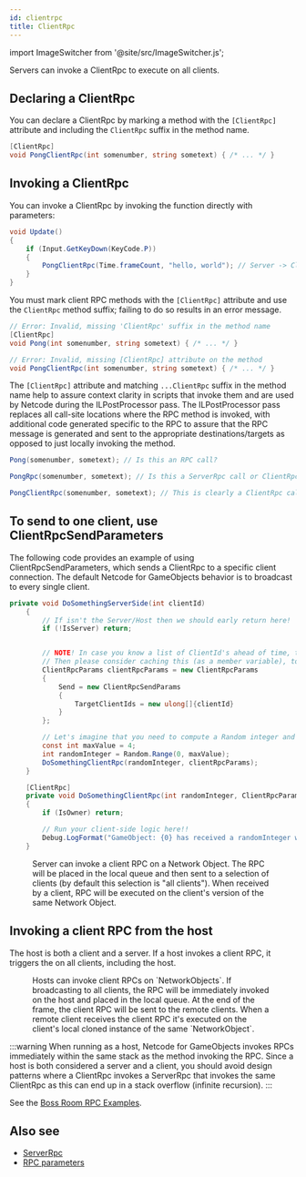 ```yaml
---
id: clientrpc
title: ClientRpc
---
```

import ImageSwitcher from '@site/src/ImageSwitcher.js';


Servers can invoke a ClientRpc to execute on all clients.

<figure>
<ImageSwitcher 
lightImageSrc="/sequence_diagrams/RPCs/ClientRPCs.png?text=LightMode"
darkImageSrc="/sequence_diagrams/RPCs/ClientRPCs_Dark.png?text=DarkMode"/>
</figure>



## Declaring a ClientRpc

You can declare a ClientRpc by marking a method with the `[ClientRpc]` attribute and including the `ClientRpc` suffix in the method name.

```csharp
[ClientRpc]
void PongClientRpc(int somenumber, string sometext) { /* ... */ }
```

## Invoking a ClientRpc

You can invoke a ClientRpc by invoking the function directly with parameters:

```csharp
void Update()
{
    if (Input.GetKeyDown(KeyCode.P))
    {
        PongClientRpc(Time.frameCount, "hello, world"); // Server -> Client
    }
}
```

You must mark client RPC methods with the `[ClientRpc]` attribute and use the `ClientRpc` method suffix; failing to do so results in an error message.

```csharp
// Error: Invalid, missing 'ClientRpc' suffix in the method name
[ClientRpc]
void Pong(int somenumber, string sometext) { /* ... */ }

// Error: Invalid, missing [ClientRpc] attribute on the method
void PongClientRpc(int somenumber, string sometext) { /* ... */ }
```

The `[ClientRpc]` attribute and matching `...ClientRpc` suffix in the method name help to assure context clarity in scripts that invoke them and are used by Netcode during the ILPostProcessor pass. The ILPostProcessor pass replaces all call-site locations where the RPC method is invoked, with additional code generated specific to the RPC to assure that the RPC message is generated and sent to the appropriate destinations/targets as opposed to just locally invoking the method.

```csharp
Pong(somenumber, sometext); // Is this an RPC call?

PongRpc(somenumber, sometext); // Is this a ServerRpc call or ClientRpc call?

PongClientRpc(somenumber, sometext); // This is clearly a ClientRpc call
```

## To send to one client, use ClientRpcSendParameters

The following code provides an example of using ClientRpcSendParameters, which sends a ClientRpc to a specific client connection. The default Netcode for GameObjects behavior is to broadcast to every single client.

```csharp
private void DoSomethingServerSide(int clientId)
    {
        // If isn't the Server/Host then we should early return here!
        if (!IsServer) return;


        // NOTE! In case you know a list of ClientId's ahead of time, that does not need change,
        // Then please consider caching this (as a member variable), to avoid Allocating Memory every time you run this function
        ClientRpcParams clientRpcParams = new ClientRpcParams
        {
            Send = new ClientRpcSendParams
            {
                TargetClientIds = new ulong[]{clientId}
            }
        };

        // Let's imagine that you need to compute a Random integer and want to send that to a client
        const int maxValue = 4;
        int randomInteger = Random.Range(0, maxValue);
        DoSomethingClientRpc(randomInteger, clientRpcParams);
    }

    [ClientRpc]
    private void DoSomethingClientRpc(int randomInteger, ClientRpcParams clientRpcParams = default)
    {
        if (IsOwner) return;

        // Run your client-side logic here!!
        Debug.LogFormat("GameObject: {0} has received a randomInteger with value: {1}", gameObject.name, randomInteger);
    }
```

<figure>
<ImageSwitcher 
lightImageSrc="/sequence_diagrams/RPCs/ClientRPCs_CertainClients.png?text=LightMode"
darkImageSrc="/sequence_diagrams/RPCs/ClientRPCs_CertainClients_Dark.png?text=DarkMode"/>
 <figcaption>Server can invoke a client RPC on a Network Object. The RPC will be placed in the local queue and then sent to a selection of clients (by default this selection is "all clients"). When received by a client, RPC will be executed on the client's version of the same Network Object.</figcaption>
</figure>

## Invoking a client RPC from the host

The host is both a client and a server. If a host invokes a client RPC, it triggers the on all clients, including the host.


<figure>
<ImageSwitcher 
lightImageSrc="/sequence_diagrams/RPCs/ClientRPCs_ClientHosts_CalledByClientHost.png?text=LightMode"
darkImageSrc="/sequence_diagrams/RPCs/ClientRPCs_ClientHosts_CalledByClientHost_Dark.png?text=DarkMode"/>
 <figcaption>Hosts can invoke client RPCs on `NetworkObjects`. If broadcasting to all clients, the RPC will be immediately invoked on the host and placed in the local queue. At the end of the frame, the client RPC will be sent to the remote clients. When a remote client receives the client RPC it's executed on the client's local cloned instance of the same `NetworkObject`.</figcaption>
</figure>

:::warning
When running as a host, Netcode for GameObjects invokes RPCs immediately within the same stack as the method invoking the RPC. Since a host is both considered a server and a client, you should avoid design patterns where a ClientRpc invokes a ServerRpc that invokes the same ClientRpc as this can end up in a stack overflow (infinite recursion).
:::

See the [Boss Room RPC Examples](../../learn/bossroom/bossroom-actions.md).


## Also see

* [ServerRpc](serverrpc.md)
* [RPC parameters](rpc-params.md)
